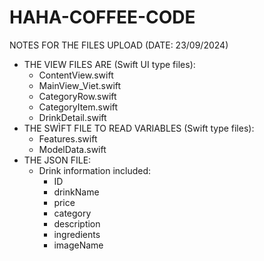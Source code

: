 # HAHA-COFFEE-CODE

NOTES FOR THE FILES UPLOAD (DATE: 23/09/2024)
* THE VIEW FILES ARE (Swift UI type files):
  - ContentView.swift
  - MainView_Viet.swift
  - CategoryRow.swift
  - CategoryItem.swift
  - DrinkDetail.swift
* THE SWÌFT FILE TO READ VARIABLES (Swift type files):
  - Features.swift
  - ModelData.swift 
* THE JSON FILE:
  - Drink information included:
    + ID
    + drinkName
    + price
    + category
    + description
    + ingredients
    + imageName 
